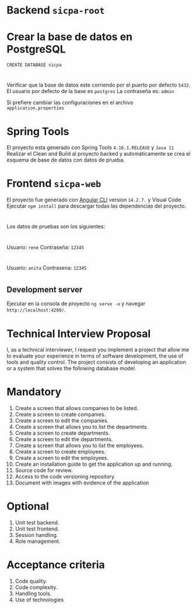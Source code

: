 # Backend `sicpa-root`
# Crear la base de datos en PostgreSQL
`CREATE DATABASE sicpa`
#
Verificar que la base de datos este corriendo por el puerto por defecto `5432`.
El usuario por defecto de la base es `postgres`
La contraseña es: `admin`

Si prefiere cambiar las configuraciones en el archivo `application.properties`

# Spring Tools
El proyecto esta generado con Spring Tools `4.16.1.RELEASE` y `Java 11`
Realizar el  Clean and Build al proyecto backed y automáticamente se crea el esquema de base de datos con datos de prueba.

# Frontend `sicpa-web`
El proyecto fue generado con  [Angular CLI](https://github.com/angular/angular-cli) version `14.2.7.` y Visual Code
Ejecutar `npm install` para descargar todas las dependencias del proyecto.
#
Los datos de pruebas son los siguientes:
#
Usuario: `rene`
Contraseña: `12345`
#

Usuario: `anita`
Contrasena: `12345`
#
## Development server
Ejecutar en la consola de proyecto `ng serve -o` y navegar `http://localhost:4200/`.

# Technical Interview Proposal
I, as a technical interviewer, I request you implement a project that allow me to evaluate your experience in terms of software development, the use of tools and quality control.
The project consists of developing an application or a system that solves the following database model.

# Mandatory
1. Create a screen that allows companies to be listed.
2. Create a screen to create companies.
3. Create a screen to edit the companies.
4. Create a screen that allows you to list the departments.
5. Create a screen to create departments.
6. Create a screen to edit the departments.
7. Create a screen that allows you to list the employees.
8. Create a screen to create employees.
9. Create a screen to edit the employees.
10. Create an installation guide to get the application up and running.
11. Source code for review.
12. Access to the code versioning repository.
13. Document with images with evidence of the application

# Optional
1. Unit test backend.
2. Unit test frontend.
3. Session handling.
4. Role management.

# Acceptance criteria
1. Code quality.
2. Code complexity.
3. Handling tools.
4. Use of technologies
